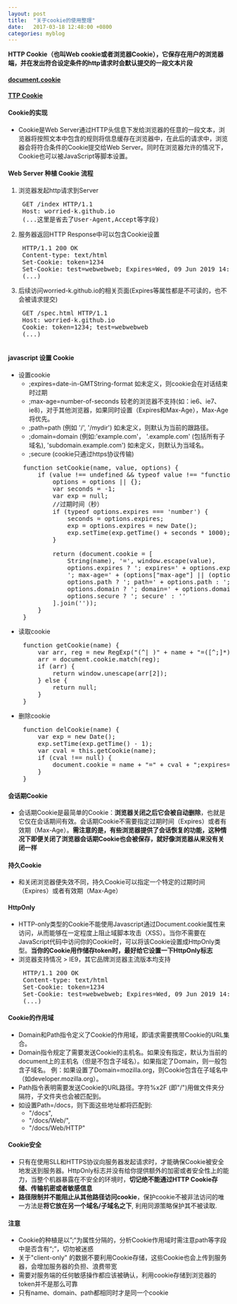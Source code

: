 ```yaml
---
layout: post
title:  "关于cookie的使用整理"
date:   2017-03-18 12:48:00 +0800
categories: myblog
---
```

**HTTP Cookie（也叫Web cookie或者浏览器Cookie），它保存在用户的浏览器端，并在发出符合设定条件的http请求时会默认提交的一段文本片段**

#### <a href="https://developer.mozilla.org/zh-CN/docs/Web/API/Document/cookie" target="_blank">document.cookie</a> 

#### <a href="https://developer.mozilla.org/zh-CN/docs/Web/HTTP/Cookies" target="_blank">TTP Cookie</a> 

#### Cookie的实现
* Cookie是Web Server通过HTTP头信息下发给浏览器的任意的一段文本，浏览器将按照文本中包含的规则将信息缓存在浏览器中，在此后的请求中，浏览器会将符合条件的Cookie提交给Web Server。同时在浏览器允许的情况下，Cookie也可以被JavaScript等脚本设置。

#### Web Server 种植 Cookie 流程
1. 浏览器发起http请求到Server
    <pre>
    GET /index HTTP/1.1
    Host: worried-k.github.io
    (...这里是省去了User-Agent,Accept等字段)
2. 服务器返回HTTP Response中可以包含Cookie设置
    <pre>
    HTTP/1.1 200 OK
    Content-type: text/html
    Set-Cookie: token=1234
    Set-Cookie: test=webwebweb; Expires=Wed, 09 Jun 2019 14:18:14 GMT
    (...)
3. 后续访问worried-k.github.io的相关页面(Expires等属性都是不可读的，也不会被请求提交)
    <pre>
    GET /spec.html HTTP/1.1
    Host: worried-k.github.io
    Cookie: token=1234; test=webwebweb
    (...)
    </pre>

#### javascript 设置 Cookie
* 设置cookie
    * ;expires=date-in-GMTString-format 如未定义，则cookie会在对话结束时过期
    * ;max-age=number-of-seconds 较老的浏览器不支持(如：ie6、ie7、ie8)，对于其他浏览器，如果同时设置（Expires和Max-Age），Max-Age将优先。
    * ;path=path (例如 '/', '/mydir') 如未定义，则默认为当前的跟路径。
    * ;domain=domain (例如:'example.com'， '.example.com' (包括所有子域名), 'subdomain.example.com') 如未定义，则默认为当域名。
    * ;secure (cookie只通过https协议传输)

<pre class="brush:js;">
    function setCookie(name, value, options) {
        if (value !== undefined && typeof value !== "function") {
            options = options || {};
            var seconds = -1;
            var exp = null;
            //过期时间（秒）
            if (typeof options.expires === 'number') {
                seconds = options.expires;
                exp = options.expires = new Date();
                exp.setTime(exp.getTime() + seconds * 1000);
            }

            return (document.cookie = [
                String(name), '=', window.escape(value),
                options.expires ? '; expires=' + options.expires.toUTCString() : '',
                '; max-age=' + (options["max-age"] || (options.expires ? seconds : -1)),
                options.path ? '; path=' + options.path : '; path=/',
                options.domain ? '; domain=' + options.domain : '',
                options.secure ? '; secure' : ''
            ].join(''));
        }
    }
</pre>
* 读取cookie
<pre class="brush:js;">
    function getCookie(name) {
        var arr, reg = new RegExp("(^| )" + name + "=([^;]*)(;|$)");
        arr = document.cookie.match(reg);
        if (arr) {
            return window.unescape(arr[2]);
        } else {
            return null;
        }
    }
</pre>
* 删除cookie
<pre class="brush:js;">
    function delCookie(name) {
        var exp = new Date();
        exp.setTime(exp.getTime() - 1);
        var cval = this.getCookie(name);
        if (cval !== null) {
            document.cookie = name + "=" + cval + ";expires=" + exp.toGMTString();
        }
    }
</pre>

#### 会话期Cookie
* 会话期Cookie是最简单的Cookie：**浏览器关闭之后它会被自动删除**，也就是它仅在会话期间有效。会话期Cookie不需要指定过期时间（Expires）或者有效期（Max-Age）。**需注意的是，有些浏览器提供了会话恢复的功能，这种情况下即便关闭了浏览器会话期Cookie也会被保存，就好像浏览器从来没有关闭一样**

#### 持久Cookie
* 和关闭浏览器便失效不同，持久Cookie可以指定一个特定的过期时间（Expires）或者有效期（Max-Age）

#### HttpOnly
* HTTP-only类型的Cookie不能使用Javascript通过Document.cookie属性来访问，从而能够在一定程度上阻止域脚本攻击（XSS）。当你不需要在JavaScript代码中访问你的Cookie时，可以将该Cookie设置成HttpOnly类型。**当你的Cookie用作储存token时，最好给它设置一下HttpOnly标志**
* 浏览器支持情况 > IE9，其它品牌浏览器主流版本均支持
<pre>
    HTTP/1.1 200 OK
    Content-type: text/html
    Set-Cookie: token=1234
    Set-Cookie: test=webwebweb; Expires=Wed, 09 Jun 2019 14:18:14 GMT; HttpOnly
    (...)
</pre>

#### Cookie的作用域
* Domain和Path指令定义了Cookie的作用域，即请求需要携带Cookie的URL集合。
* Domain指令规定了需要发送Cookie的主机名。如果没有指定，默认为当前的document上的主机名（但是不包含子域名）。如果指定了Domain，则一般包含子域名。 例：如果设置了Domain=mozilla.org，则Cookie包含在子域名中（如developer.mozilla.org）。
* Path指令表明需要发送Cookie的URL路径。字符%x2F (即"/")用做文件夹分隔符，子文件夹也会被匹配到。
* 如设置Path=/docs，则下面这些地址都将匹配到:
    * "/docs",
    * "/docs/Web/",
    * "/docs/Web/HTTP"

#### Cookie安全
* 只有在使用SLL和HTTPS协议向服务器发起请求时，才能确保Cookie被安全地发送到服务器。HttpOnly标志并没有给你提供额外的加密或者安全性上的能力，当整个机器暴露在不安全的环境时，**切记绝不能通过HTTP Cookie存储、传输机密或者敏感信息**
* **路径限制并不能阻止从其他路径访问cookie**，保护cookie不被非法访问的唯一方法是**将它放在另一个域名/子域名之下**, 利用同源策略保护其不被读取.

#### 注意
* Cookie的种植是以”;“为属性分隔的，分析Cookie作用域时需注意path等字段中是否含有“;”，切勿被迷惑
* 关于"client-only" 的数据不要利用Cookie存储，这些Cookie也会上传到服务器，会增加服务器的负担、浪费带宽
* 需要对服务端的任何敏感操作都应该被确认，利用cookie存储到浏览器的token并不是那么可靠
* 只有name、domain、path都相同时才是同一个cookie

